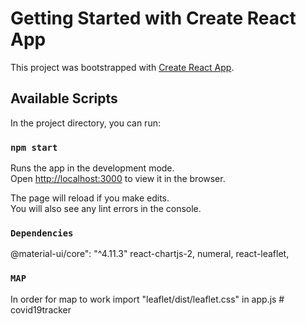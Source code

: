 # Getting Started with Create React App

This project was bootstrapped with [Create React App](https://github.com/facebook/create-react-app).

## Available Scripts

In the project directory, you can run:

### `npm start`

Runs the app in the development mode.\
Open [http://localhost:3000](http://localhost:3000) to view it in the browser.

The page will reload if you make edits.\
You will also see any lint errors in the console.

### `Dependencies`

@material-ui/core": "^4.11.3"
react-chartjs-2,
numeral,
react-leaflet,

### `MAP`

In order for map to work import "leaflet/dist/leaflet.css" in app.js
#   c o v i d 1 9 _ _ t r a c k e r  
 